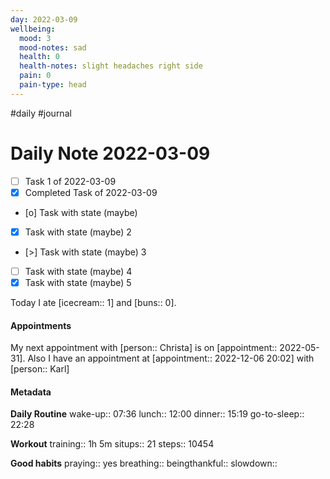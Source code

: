 ```yaml
---
day: 2022-03-09
wellbeing:
  mood: 3
  mood-notes: sad
  health: 0
  health-notes: slight headaches right side
  pain: 0
  pain-type: head
---
```

#daily #journal

# Daily Note 2022-03-09

- [ ] Task 1 of 2022-03-09
- [x] Completed Task of 2022-03-09
- [o] Task with state (maybe)
- [x] Task with state (maybe) 2
- [>] Task with state (maybe) 3
- [ ] Task with state (maybe) 4
- [x] Task with state (maybe) 5

Today I ate [icecream:: 1] and [buns:: 0].

#### Appointments
My next appointment with [person:: Christa] is on [appointment:: 2022-05-31].
Also I have an appointment at [appointment:: 2022-12-06 20:02] with [person:: Karl]

#### Metadata

**Daily Routine**
wake-up:: 07:36
lunch:: 12:00
dinner:: 15:19
go-to-sleep:: 22:28

**Workout**
training:: 1h 5m
situps:: 21
steps:: 10454

**Good habits**
praying:: yes
breathing:: 
beingthankful:: 
slowdown:: 
